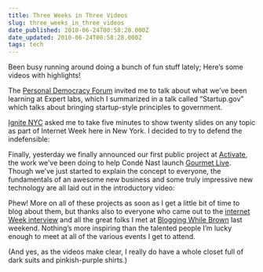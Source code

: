 ```yaml
---
title: Three Weeks in Three Videos
slug: three_weeks_in_three_videos
date_published: 2010-06-24T00:58:28.000Z
date_updated: 2010-06-24T00:58:28.000Z
tags: tech
---
```


Been busy running around doing a bunch of fun stuff lately; Here’s some videos with highlights!

The [Personal Democracy Forum](http://personaldemocracy.com/personal-democracy-forum-2010-conference-was) invited me to talk about what we’ve been learning at Expert labs, which I summarized in a talk called “Startup.gov” which talks about bringing startup-style principles to government.

[Ignite NYC](http://www.ignitenyc.org/) asked me to take five minutes to show twenty slides on any topic as part of Internet Week here in New York. I decided to try to defend the indefensible:

Finally, yesterday we finally announced our first public project at [Activate](http://activate.com/), the work we’ve been doing to help Condé Nast launch [Gourmet Live](http://live.gourmet.com/). Though we’ve just started to explain the concept to everyone, the fundamentals of an awesome new business and some truly impressive new technology are all laid out in the introductory video:

Phew! More on all of these projects as soon as I get a little bit of time to blog about them, but thanks also to everyone who came out to the [internet Week interview](https://www.internetweekny.com/events/491) and all the great folks I met at [Blogging While Brown](http://bloggingwhilebrown.com/) last weekend. Nothing’s more inspiring than the talented people I’m lucky enough to meet at all of the various events I get to attend.

(And yes, as the videos make clear, I really do have a whole closet full of dark suits and pinkish-purple shirts.)
